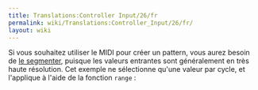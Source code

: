 ```yaml
---
title: Translations:Controller Input/26/fr
permalink: wiki/Translations:Controller_Input/26/fr/
layout: wiki
---
```


Si vous souhaitez utiliser le MIDI pour créer un pattern, vous aurez
besoin de [ le segmenter](segment "wikilink"), puisque les valeurs
entrantes sont généralement en très haute résolution. Cet exemple ne
sélectionne qu'une valeur par cycle, et l'applique à l'aide de la
fonction `range` :
